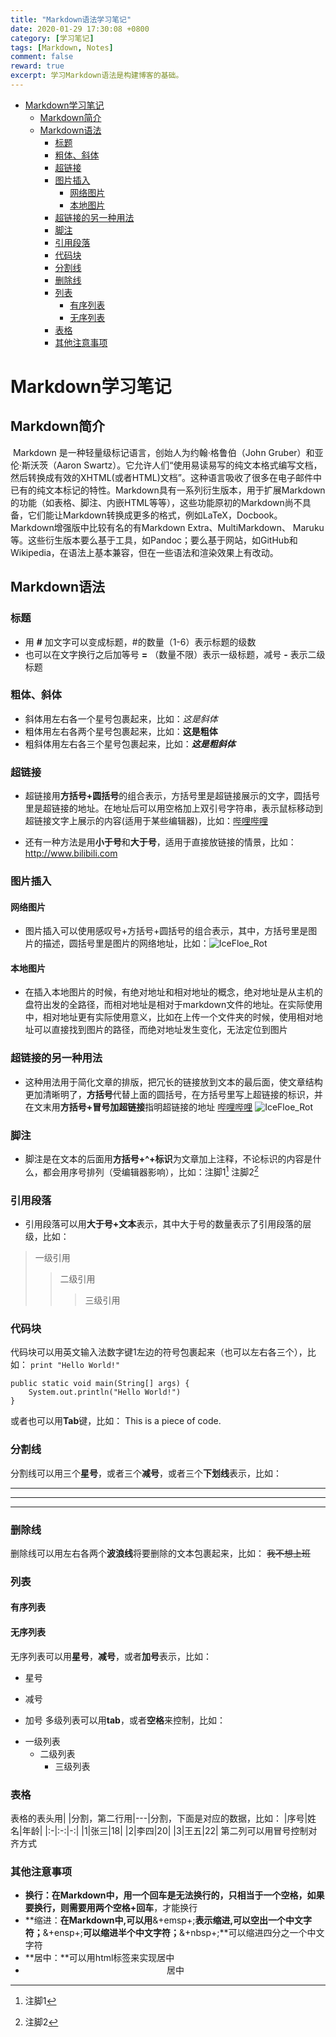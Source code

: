 ```yaml
---
title: "Markdown语法学习笔记"
date: 2020-01-29 17:30:08 +0800
category: [学习笔记]
tags: [Markdown, Notes]
comment: false
reward: true
excerpt: 学习Markdown语法是构建博客的基础。
---
```


* [Markdown学习笔记](#markdown%E5%AD%A6%E4%B9%A0%E7%AC%94%E8%AE%B0)
  * [Markdown简介](#markdown%E7%AE%80%E4%BB%8B)
  * [Markdown语法](#markdown%E8%AF%AD%E6%B3%95)
    * [标题](#%E6%A0%87%E9%A2%98)
    * [粗体、斜体](#%E7%B2%97%E4%BD%93%E6%96%9C%E4%BD%93)
    * [超链接](#%E8%B6%85%E9%93%BE%E6%8E%A5)
    * [图片插入](#%E5%9B%BE%E7%89%87%E6%8F%92%E5%85%A5)
      * [网络图片](#%E7%BD%91%E7%BB%9C%E5%9B%BE%E7%89%87)
      * [本地图片](#%E6%9C%AC%E5%9C%B0%E5%9B%BE%E7%89%87)
    * [超链接的另一种用法](#%E8%B6%85%E9%93%BE%E6%8E%A5%E7%9A%84%E5%8F%A6%E4%B8%80%E7%A7%8D%E7%94%A8%E6%B3%95)
    * [脚注](#%E8%84%9A%E6%B3%A8)
    * [引用段落](#%E5%BC%95%E7%94%A8%E6%AE%B5%E8%90%BD)
    * [代码块](#%E4%BB%A3%E7%A0%81%E5%9D%97)
    * [分割线](#%E5%88%86%E5%89%B2%E7%BA%BF)
    * [删除线](#%E5%88%A0%E9%99%A4%E7%BA%BF)
    * [列表](#%E5%88%97%E8%A1%A8)
      * [有序列表](#%E6%9C%89%E5%BA%8F%E5%88%97%E8%A1%A8)
      * [无序列表](#%E6%97%A0%E5%BA%8F%E5%88%97%E8%A1%A8)
    * [表格](#%E8%A1%A8%E6%A0%BC)
    * [其他注意事项](#%E5%85%B6%E4%BB%96%E6%B3%A8%E6%84%8F%E4%BA%8B%E9%A1%B9)

# Markdown学习笔记
## Markdown简介
​		Markdown 是一种轻量级标记语言，创始人为约翰·格鲁伯（John Gruber）和亚伦·斯沃茨（Aaron Swartz）。它允许人们“使用易读易写的纯文本格式编写文档，然后转换成有效的XHTML(或者HTML)文档”。这种语言吸收了很多在电子邮件中已有的纯文本标记的特性。
​		Markdown具有一系列衍生版本，用于扩展Markdown的功能（如表格、脚注、内嵌HTML等等），这些功能原初的Markdown尚不具备，它们能让Markdown转换成更多的格式，例如LaTeX，Docbook。Markdown增强版中比较有名的有Markdown Extra、MultiMarkdown、 Maruku等。这些衍生版本要么基于工具，如Pandoc；要么基于网站，如GitHub和Wikipedia，在语法上基本兼容，但在一些语法和渲染效果上有改动。
## Markdown语法
### 标题
* 用 **#** 加文字可以变成标题，#的数量（1-6）表示标题的级数
* 也可以在文字换行之后加等号 **=** （数量不限）表示一级标题，减号 **-** 表示二级标题
### 粗体、斜体
* 斜体用左右各一个星号包裹起来，比如：*这是斜体*
* 粗体用左右各两个星号包裹起来，比如：**这是粗体**
* 粗斜体用左右各三个星号包裹起来，比如：***这是粗斜体***
### 超链接
* 超链接用**方括号+圆括号**的组合表示，方括号里是超链接展示的文字，圆括号里是超链接的地址。在地址后可以用空格加上双引号字符串，表示鼠标移动到超链接文字上展示的内容(适用于某些编辑器)，比如：[哔哩哔哩](http://www.bilibili.com "bilibili")

* 还有一种方法是用**小于号**和**大于号**，适用于直接放链接的情景，比如：<http://www.bilibili.com>
### 图片插入
#### 网络图片
* 图片插入可以使用感叹号+方括号+圆括号的组合表示，其中，方括号里是图片的描述，圆括号里是图片的网络地址，比如：![IceFloe_Rot](https://i.loli.net/2020/01/29/O6UmxZMuarEdzgk.jpg)
#### 本地图片
* 在插入本地图片的时候，有绝对地址和相对地址的概念，绝对地址是从主机的盘符出发的全路径，而相对地址是相对于markdown文件的地址。在实际使用中，相对地址更有实际使用意义，比如在上传一个文件夹的时候，使用相对地址可以直接找到图片的路径，而绝对地址发生变化，无法定位到图片
### 超链接的另一种用法
* 这种用法用于简化文章的排版，把冗长的链接放到文本的最后面，使文章结构更加清晰明了，**方括号**代替上面的圆括号，在方括号里写上超链接的标识，并在文末用**方括号+冒号加超链接**指明超链接的地址
[哔哩哔哩][website]
![IceFloe_Rot][image]
### 脚注
* 脚注是在文本的后面用**方括号+^+标识**为文章加上注释，不论标识的内容是什么，都会用序号排列（受编辑器影响），比如：注脚1[^subscript1] 注脚2[^subscript2]
### 引用段落
* 引用段落可以用**大于号+文本**表示，其中大于号的数量表示了引用段落的层级，比如：
>一级引用
>>二级引用
>>
>>>三级引用

### 代码块
代码块可以用英文输入法数字键1左边的符号包裹起来（也可以左右各三个），比如：
`print "Hello World!"`
```
public static void main(String[] args) {
	System.out.println("Hello World!")
}
```
或者也可以用**Tab**键，比如：
	This is a piece of code.

### 分割线
分割线可以用三个**星号**，或者三个**减号**，或者三个**下划线**表示，比如：
***
---
___

### 删除线
删除线可以用左右各两个**波浪线**将要删除的文本包裹起来，比如：
~~我不想上班~~

### 列表
#### 有序列表
#### 无序列表
无序列表可以用**星号**，**减号**，或者**加号**表示，比如：
* 星号
- 减号
+ 加号
多级列表可以用**tab**，或者**空格**来控制，比如：
* 一级列表
	* 二级列表
		* 三级列表

### 表格
表格的表头用|  |分割，第二行用|---|分割，下面是对应的数据，比如：
|序号|姓名|年龄|
|:-|:-:|-:|
|1|张三|18|
|2|李四|20|
|3|王五|22|
第二列可以用冒号控制对齐方式
### 其他注意事项
* **换行：**在Markdown中，用一个回车是无法换行的，只相当于一个空格，如果要换行，则需要用**两个空格+回车**，才能换行
* **缩进：**在Markdown中,可以用**&+emsp+;**表示缩进,可以空出一个中文字符；**&+ensp+;**可以缩进半个中文字符；**&+nbsp+;**可以缩进四分之一个中文字符
* **居中：**可以用html标签来实现居中
* <div align=center>居中</div>
[website]:http://www.bilibili.com
[image]:https://i.loli.net/2020/01/29/O6UmxZMuarEdzgk.jpg
[^subscript1]:注脚1
[^subscript2]:注脚2

